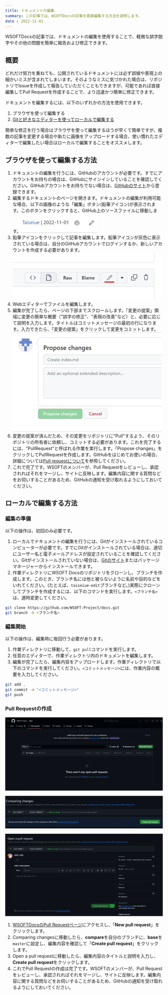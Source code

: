 ```yaml
---
title: ドキュメントの編集
summary: この記事では、WSOFTDocsの記事を直接編集する方法を説明します。
date : 2022-11-01
---
```


WSOFTDocsの記事では、ドキュメントの編集を使用することで、軽微な誤字脱字やその他の問題を簡単に報告および修正できます。

## 概要
どれだけ努力を重ねても、公開されているドキュメントには必ず誤植や表現上の細かいミスが含まれてしまいます。そのようなミスに気づかれた場合は、リポジトリでIssueを作成して報告していただくこともできますが、可能であれば直接編集してPull Requestを作成することで、より迅速かつ簡単に修正できます。

ドキュメントを編集するには、以下のいずれかの方法を使用できます。

1. ブラウザを使って編集する
2. [Gitと好きなエディターを使ってローカルで編集する](./contribute-from-vscode.md)

簡単な修正を行う場合はブラウザを使って編集するほうが早くて簡単ですが、複数の記事を変更する場合や新たに画像をアップロードする場合、使い慣れたエディターで編集したい場合はローカルで編集することをオススメします。

## ブラウザを使って編集する方法
1. ドキュメントの編集を行うには、GitHubのアカウントが必要です。すでにアカウントをお持ちの場合は、GitHubにサインインしていることを確認してください。GitHubアカウントをお持ちでない場合は、[GitHubのサイト](https://github.com/join)から登録できます。
2. 編集するドキュメントのページを開きます。ドキュメントの編集が利用可能な場合、以下の画像のような「編集」ボタン(鉛筆アイコン)が表示されます。このボタンをクリックすると、GitHub上のソースファイルに移動します。![「編集」ボタン](media/1.jpg)
3. 鉛筆アイコンをクリックして記事を編集します。鉛筆アイコンが灰色に表示されている場合は、自分のGitHubアカウントでログインするか、新しいアカウントを作成する必要があります。![鉛筆アイコン](media/2.jpg)
4. Webエディターでファイルを編集します。
5. 編集が完了したら、ページの下部までスクロールします。「変更の提案」領域に変更の簡単な概要（"誤字の修正"、"表現の改善"など）と、必要に応じて説明を入力します。タイトルはコミットメッセージの最初の行になります。入力できたら、「変更の提案」をクリックして変更をコミットします。![変更の提案](media/3.jpg)
6. 変更の提案が済んだため、その変更をリポジトリに"Pull"するよう、そのリポジトリの所有者に依頼し、コミットする必要があります。これを完了するには、"PullRequest"と呼ばれる作業を実行します。「Propose changes」をクリックしてPullRequestを作成します。GitHubをはじめてお使いの場合、詳細については[Pull requestについて](https://docs.github.com/ja/pull-requests/collaborating-with-pull-requests/proposing-changes-to-your-work-with-pull-requests/about-pull-requests)を参照してください。
7. これで完了です。WSOFTのメンバーが、Pull Requestをレビューし、承認されればそれをマージし、サイトに反映します。編集内容に関する質問などをお伺いすることがあるため、GitHubの通知を受け取れるようにしておいてください。

## ローカルで編集する方法
### 編集の準備
以下の操作は、初回のみ必要です。

1. ローカルでドキュメントの編集を行うには、Gitがインストールされているコンピューターが必要です。すでにGitがインストールされている場合は、適切にユーザー名と電子メールアドレスが設定されていることを確認してください。Gitがインストールされていない場合は、[Gitのサイト](https://git-scm.com/downloads)またはパッケージマネージャーからインストールできます。
2. 作業ディレクトリにWSOFT Docsのリポジトリをクローンし、ブランチを作成します。このとき、ブランチ名には他と被らないように名前や目的などをいれてください。(たとえば、`taiseiue-edit`ブランチなど。)実際にクローンしてブランチを作成するには、以下のコマンドを実行します。`<ブランチ名>`は、適時変更してください。

```sh title="シェル"
git clone https://github.com/WSOFT-Project/docs.git
git branch -b <ブランチ名>
```

### 編集開始
以下の操作は、編集時に毎回行う必要があります。

1. 作業ディレクトリに移動して、`git pull`コマンドを実行します。
2. 任意のエディターで、作業ディレクトリ内のドキュメントを編集します。
3. 編集が完了したら、編集内容をアップロードします。作業ディレクトリで以下のコマンドを実行してください。`<コミットメッセージ>`には、作業内容の概要を入力してください。

```sh title="シェル"
git add .
git commit -m "<コミットメッセージ>"
git push
```

### Pull Requestの作成
![Pull Requests画面](media/4.png)

![Comparing changes画面](media/5.png)

![Open a pull request画面](media/6.png)

1. [WSOFTDocsのPull Requestページ](https://github.com/WSOFT-Project/docs/pulls)にアクセスし、「**New pull request**」をクリックします。
2. Comparing changesに移動したら、**compare**を自分のブランチに、**base**を`master`に設定し、編集内容を確認して「**Create pull request**」をクリックします。
3. Open a pull requestに移動したら、編集内容のタイトルと説明を入力し、**Create pull request**をクリックします。
4. これでPull Requestの作成は完了です。WSOFTのメンバーが、Pull Requestをレビューし、承認されればそれをマージし、サイトに反映します。編集内容に関する質問などをお伺いすることがあるため、GitHubの通知を受け取れるようにしておいてください。
